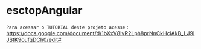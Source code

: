 # esctopAngular

`Para acessar o TUTORIAL deste projeto acesse` : https://docs.google.com/document/d/1bXxV8IvR2Lph8prNnCkHciAkB_LJ9IJStK9oufqDCh0/edit#